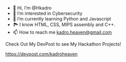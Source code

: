 - 👋 Hi, I’m @Hkadro
- 👀 I’m interested in Cybersecurity
- 🌱 I’m currently learning Python and Javascript
- :national_park: I know HTML, CSS, MIPS assembly and C++.
- 📫 How to reach me kadro.heaven@gmail.com

Check Out My DevPost to see My Hackathon Projects!

https://devpost.com/kadroheaven

<!---
Hkadro/Hkadro is a ✨ special ✨ repository because its `README.md` (this file) appears on your GitHub profile.
You can click the Preview link to take a look at your changes.
--->

